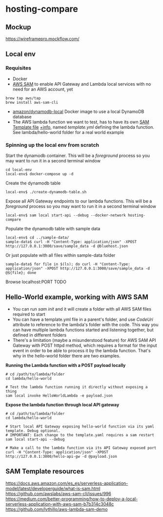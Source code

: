 # hosting-compare


## Mockup
https://wireframepro.mockflow.com/

## Local env

### Requisites

- Docker
- [AWS SAM](https://docs.aws.amazon.com/serverless-application-model/latest/developerguide/what-is-sam.html) to enable API Gateway and Lambda local services with no need for an AWS account, yet

```
brew tap aws/tap
brew install aws-sam-cli
```

- [amazon/dynamodb-local](https://docs.aws.amazon.com/amazondynamodb/latest/developerguide/DynamoDBLocal.Docker.html) Docker image to use a local DynamoDB database 
- The AWS lambda function we want to test, has to have its own [SAM Template file](https://github.com/awslabs/serverless-application-model/blob/master/versions/2016-10-31.md) [+info](https://docs.aws.amazon.com/serverless-application-model/latest/developerguide/serverless-policy-templates.html), named *template.yml* defining the lambda function. See lambda/hello-world folder for a real world example

### Spinning up the local env from scratch

Start the dynamodb container. This will be a *foreground* process so you may want to run it in a second terminal window
```
cd local-env
local-env$ docker-compose up -d
```

Create the dynamodb table
```
local-env$ ./create-dynamodb-table.sh
```

Expose all API Gateway endpoints to our lambda functions. This will be a *foreground* process so you may want to run it in a second terminal window
```
local-env$ sam local start-api --debug --docker-network hosting-compare
```

Populate the dynamodb table with sample data
```
local-env$ cd ../sample-data/
sample-data$ curl -H "Content-Type: application/json" -XPOST http://127.0.0.1:3000/save/sample_data -d @bluehost.json
```

Or just populate with all files within sample-data folder
```
sample-data$ for file in $(ls); do curl -H "Content-Type: application/json" -XPOST http://127.0.0.1:3000/save/sample_data -d @${file}; done
```

Browse localhost:PORT TODO


## Hello-World example, working with AWS SAM

- You can run *sam init* and it will create a folder with all AWS SAM files required to start
- You can have a template.yml file in a parent's folder, and use *CodeUri* attribute to reference to the lambda's folder with the code. This way you can have multiple lambda functions started and listening together, but defined in different folders
- There's a limitation (maybe a misunderstood feature) for AWS SAM API Gateway with POST httpd method, which requires a format for the input event in order to be able to process it by the lambda function. That's why in the hello-world folder there are two examples.

**Running the Lambda function with a POST payload locally**

```
# cd /path/to/lambda/folder
cd lambda/hello-world

# Test the lambda function running it directly without exposing a thing
sam local invoke HelloWorldLambda -e payload.json

```

**Expose the lambda function through local API gateway**

```
# cd /path/to/lambda/folder
cd lambda/hello-world

# Start local API Gateway exposing hello-world function via its yaml template. Debug optional.
# IMPORTANT: Each change to the template.yaml requires a sam restart
sam local start-api --debug

# Make a call to the lambda function via its API Gateway exposed port
curl -H "Content-Type: application/json" -XPOST http://127.0.0.1:3000/hello-api-gw -d @payload.json
```

## SAM Template resources

https://docs.aws.amazon.com/es_es/serverless-application-model/latest/developerguide/what-is-sam.html
https://github.com/awslabs/aws-sam-cli/issues/996
https://medium.com/better-programming/how-to-deploy-a-local-serverless-application-with-aws-sam-b7b314c3048c
https://github.com/lvthillo/aws-lambda-sam-demo
